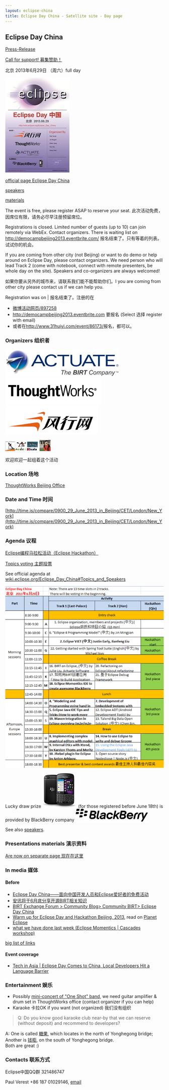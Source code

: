 ```yaml
---
layout: eclipse-china
title: Eclipse Day China - Satellite site - Day page
---
```


## Eclipse Day China

[Press-Release](press-release)	

[Call for support! 募集赞助！](call-for-support)

<p>北京 2013年6月29日 （周六）full day </p>

![Eclipse-4-tiny-6.png](Poster/Eclipse-4-tiny-6.png)

<p><a href="http://wiki.eclipse.org/Eclipse_Day_China">official page Eclipse Day China</a></p>

[speakers](Speakers/)  

[materials](materials)  

<p>The event is free, please register ASAP to reserve your seat. 此次活动免费，因席位有限，请务必尽早注册预留席位。</p>

Registrations is closed. Limited number of guests (up to 10) can join remotely via WebEx. Contact organizers.
There is waiting list on http://democampbeijing2013.eventbrite.com/ 报名结束了。只有等着的列表。试试你的机会。

If you are coming from other city (not Beijing) or want to do demo or help around on Eclipse Day, please contact organizers.
 We need person who will lead Track 2 (come with notebook, connect with remote presenters, be whole day on the site).
 Speakers and co-organizers are always welcomed!

如果你要从另外的城市来，请联系我们能不能帮助你们。I you are coming from other city please contact us if we can help you. 

<p>Registration was on | 报名结束了。注册的在
	<ul>
		<li><a href="http://event.weibo.com/897258">微博活动网页/897258</a></li>
		<li><a href="http://democampbeijing2013.eventbrite.com">http://democampbeijing2013.eventbrite.com</a> 要报名 
		(Select 选择 register with email) </li>
		<li>或者在<a href="http://www.31huiyi.com/event/86173/">http://www.31huiyi.com/event/86173/</a>报名，都可以。</li>
	</ul>
</p>

### Organizers 组织者

![Actuate_logo_SM.jpg](../Pictures/Actuate_logo_SM.jpg)  ![TW-lg-small.png](../Pictures/TW-lg-small.png) 
![Funshion-logo-294.PNG](../Pictures/Funshion-logo-294.PNG)

![JVM-and-Node-2-micro.png](../Pictures/JVM-and-Node-2-micro.png)  ![Jin-logo-micro.jpg](../Pictures/Jin-logo-micro.jpg)

欢迎欢迎一起组着这个活动

### Location 场地

[ThoughtWorks Beijing Office](/Day/Location/ThoughtWorksOffice)

### Date and Time 时间

[http://time.is/compare/0900_29_June_2013_in_Beijing/CET/London/New_York](http://time.is/compare/0900_29_June_2013_in_Beijing/CET/London/New_York)

### Agenda 议程

<p><a href="/hackathon/hackathon_beijing_2013.html">Eclipse编程马拉松活动（Eclipse Hackathon）</a></p>

[Topics voting 主题投票](topics-voting)

See official agenda at [wiki.eclipse.org/Eclipse_Day_China#Topics_and_Speakers](http://wiki.eclipse.org/Eclipse_Day_China#Topics_and_Speakers)

![Agenda-0628.PNG](Agenda-0628-2.PNG)

Lucky draw prize ![Blackberry_Q10_Black-small.png](../Pictures/Blackberry_Q10_Black-small.png) (for those registered before June 18th)
is provided by BlackBerry company ![Blackberry_Logo_230px.svg.png](../Pictures/Blackberry_Logo_230px.svg.png)

See also [speakers](Speakers/).

### Presentations materials 演示资料

[Are now on separate page 现在在这里](materials)

### In media 媒体

#### Before

- [Eclipse Day China——面向中国开发人员和Eclipse爱好者的免费活动](http://user.qzone.qq.com/1521656858/blog/1370401338)	
- [安讯将于6月底分享开源BIRT相关知识](http://www.jifang360.com/news/2013617/n409649290.html)
- [BIRT Exchange Forum > Community Blog> Community BIRT> Eclipse Day China](http://www.birt-exchange.org/org/forum/index.php/blog/6/entry-492-eclipse-day-china/)
- [Warm up for Eclipse Day and Hackathon Beijing, 2013](http://jmj-eclipse.blogspot.com/2013/06/warm-up-for-eclipse-day-and-hackathon.html),
 read on [Planet Eclipse](http://planeteclipse.org/planet/)
- [what we have done last week (Eclipse Momentics | Cascades workshop)](http://ekkescorner.wordpress.com/2013/06/18/what-we-have-done-last-week-eclipse-momentics-cascades-workshop/)  

[big list of links](event-in-media)

#### Event coverage

- [Tech in Asia | Eclipse Day Comes to China, Local Developers Hit a Language Barrier](http://www.techinasia.com/eclipse-day-china-local-developers-hit-language-barrier)

### Entertainment 娱乐

- Possibly [mini-concert of "One Shot" band](https://www.dropbox.com/s/ysm39hi7b8k6af8/blue-suede-shoes-small.mov),
 we need guitar amplifier & drum set in ThoughtWorks office (contact organizer if you can help) 
- Karaoke 卡拉OK if you want (not organized) 我们没有组织
> Q: Do you know good karaoke club near-by that we can reserve (without deposit) and recommend to developers?

A: One is called [糖果](http://www.dianping.com/shop/513037), which locates in the north of Yonghegong bridge; 
Another is [钱柜](http://www.dianping.com/shop/2047324), on the south of Yonghegong bridge.  
Both are great :)

### Contacts 联系方式

Eclipse中国QQ群 321486747 

Paul Verest +86 187 01029146, [email](mailto:paul.verest@live.com?subject=Eclipse-Day-China&body=I_would_like_to_support_Eclipse_Day_China_event)
